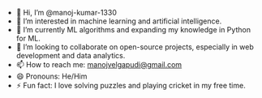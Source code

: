 - 👋 Hi, I’m @manoj-kumar-1330
- 👀 I’m interested in machine learning and artificial intelligence.
- 🌱 I’m currently ML algorithms and expanding my knowledge in Python for ML.
- 💞️ I’m looking to collaborate on open-source projects, especially in web development and data analytics.
- 📫 How to reach me: manojvelgapudi@gmail.com
- 😄 Pronouns: He/Him
- ⚡ Fun fact: I love solving puzzles and playing cricket in my free time.
<!---
manoj-kumar-1330/manoj-kumar-1330 is a ✨ special ✨ repository because its `README.md` (this file) appears on your GitHub profile.
You can click the Preview link to take a look at your changes.

